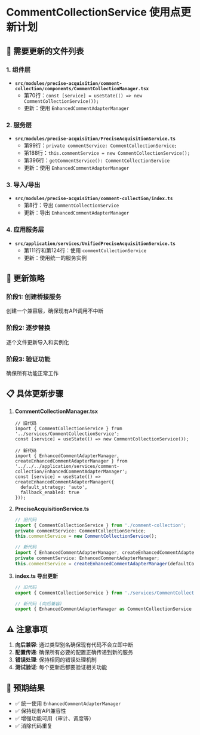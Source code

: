 # CommentCollectionService 使用点更新计划

## 🎯 需要更新的文件列表

### 1. 组件层
- **`src/modules/precise-acquisition/comment-collection/components/CommentCollectionManager.tsx`**
  - 第70行：`const [service] = useState(() => new CommentCollectionService());`
  - 更新：使用 `EnhancedCommentAdapterManager`

### 2. 服务层  
- **`src/modules/precise-acquisition/PreciseAcquisitionService.ts`**
  - 第99行：`private commentService: CommentCollectionService;`
  - 第188行：`this.commentService = new CommentCollectionService();`
  - 第396行：`getCommentService(): CommentCollectionService`
  - 更新：使用 `EnhancedCommentAdapterManager`

### 3. 导入/导出
- **`src/modules/precise-acquisition/comment-collection/index.ts`**
  - 第8行：导出 `CommentCollectionService`
  - 更新：导出 `EnhancedCommentAdapterManager`

### 4. 应用服务层
- **`src/application/services/UnifiedPreciseAcquisitionService.ts`**
  - 第111行和第124行：使用 `commentCollectionService`
  - 更新：使用统一的服务实例

## 🔄 更新策略

### 阶段1: 创建桥接服务
创建一个兼容层，确保现有API调用不中断

### 阶段2: 逐步替换
逐个文件更新导入和实例化

### 阶段3: 验证功能
确保所有功能正常工作

## 📋 具体更新步骤

1. **CommentCollectionManager.tsx**
   ```tsx
   // 旧代码
   import { CommentCollectionService } from '../services/CommentCollectionService';
   const [service] = useState(() => new CommentCollectionService());
   
   // 新代码  
   import { EnhancedCommentAdapterManager, createEnhancedCommentAdapterManager } from '../../../application/services/comment-collection/EnhancedCommentAdapterManager';
   const [service] = useState(() => createEnhancedCommentAdapterManager({
     default_strategy: 'auto',
     fallback_enabled: true
   }));
   ```

2. **PreciseAcquisitionService.ts**
   ```typescript
   // 旧代码
   import { CommentCollectionService } from './comment-collection';
   private commentService: CommentCollectionService;
   this.commentService = new CommentCollectionService();
   
   // 新代码
   import { EnhancedCommentAdapterManager, createEnhancedCommentAdapterManager } from '../application/services/comment-collection/EnhancedCommentAdapterManager';
   private commentService: EnhancedCommentAdapterManager;
   this.commentService = createEnhancedCommentAdapterManager(defaultConfig);
   ```

3. **index.ts 导出更新**
   ```typescript
   // 旧代码
   export { CommentCollectionService } from './services/CommentCollectionService';
   
   // 新代码 (向后兼容)
   export { EnhancedCommentAdapterManager as CommentCollectionService } from '../../../application/services/comment-collection/EnhancedCommentAdapterManager';
   ```

## ⚠️ 注意事项

1. **向后兼容**: 通过类型别名确保现有代码不会立即中断
2. **配置传递**: 确保所有必要的配置正确传递到新的服务
3. **错误处理**: 保持相同的错误处理机制  
4. **测试验证**: 每个更新后都要验证相关功能

## 🎯 预期结果

- ✅ 统一使用 `EnhancedCommentAdapterManager`
- ✅ 保持现有API兼容性
- ✅ 增强功能可用（审计、调度等）
- ✅ 消除代码重复